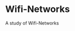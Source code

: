 # Wifi-Networks
       
A study of Wifi-Networks      

                   
     


    







                                 



   
   
    
          
  
  
           









